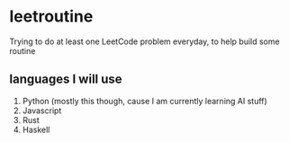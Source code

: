 # leetroutine
Trying to do at least one LeetCode problem everyday, to help build some routine

## languages I will use
1. Python (mostly this though, cause I am currently learning AI stuff)
2. Javascript
3. Rust
4. Haskell
